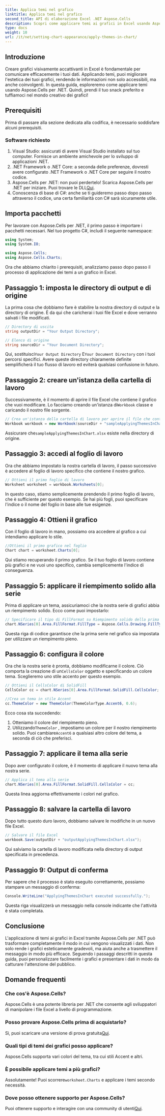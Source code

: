 ```yaml
---
title: Applica temi nel grafico
linktitle: Applica temi nel grafico
second_title: API di elaborazione Excel .NET Aspose.Cells
description: Scopri come applicare temi ai grafici in Excel usando Aspose.Cells per .NET con la nostra guida passo-passo facile da seguire. Migliora la presentazione dei tuoi dati.
type: docs
weight: 10
url: /it/net/setting-chart-appearance/apply-themes-in-chart/
---
```

## Introduzione

Creare grafici visivamente accattivanti in Excel è fondamentale per comunicare efficacemente i tuoi dati. Applicando temi, puoi migliorare l'estetica dei tuoi grafici, rendendo le informazioni non solo accessibili, ma anche coinvolgenti. In questa guida, esploreremo come applicare temi usando Aspose.Cells per .NET. Quindi, prendi il tuo snack preferito e tuffiamoci nel mondo creativo dei grafici!

## Prerequisiti

Prima di passare alla sezione dedicata alla codifica, è necessario soddisfare alcuni prerequisiti.

### Software richiesto

1. Visual Studio: assicurati di avere Visual Studio installato sul tuo computer. Fornisce un ambiente amichevole per lo sviluppo di applicazioni .NET.
2. .NET Framework o .NET Core: a seconda delle preferenze, dovresti avere configurato .NET Framework o .NET Core per seguire il nostro codice.
3.  Aspose.Cells per .NET: non puoi perdertelo! Scarica Aspose.Cells per .NET per iniziare. Puoi trovare le DLL[Qui](https://releases.aspose.com/cells/net/).
4. Conoscenza di base di C#: anche se ti guideremo passo dopo passo attraverso il codice, una certa familiarità con C# sarà sicuramente utile.

## Importa pacchetti

Per lavorare con Aspose.Cells per .NET, il primo passo è importare i pacchetti necessari. Nel tuo progetto C#, includi il seguente namespace:

```csharp
using System;
using System.IO;

using Aspose.Cells;
using Aspose.Cells.Charts;
```

Ora che abbiamo chiarito i prerequisiti, analizziamo passo dopo passo il processo di applicazione dei temi a un grafico in Excel.

## Passaggio 1: imposta le directory di output e di origine

La prima cosa che dobbiamo fare è stabilire la nostra directory di output e la directory di origine. È da qui che caricherai i tuoi file Excel e dove verranno salvati i file modificati.

```csharp
// Directory di uscita
string outputDir = "Your Output Directory";

// Elenco di origine
string sourceDir = "Your Document Directory";
```

 Qui, sostituisci`Your Output Directory` E`Your Document Directory` con i tuoi percorsi specifici. Avere queste directory chiaramente definite semplificherà il tuo flusso di lavoro ed eviterà qualsiasi confusione in futuro.

## Passaggio 2: creare un'istanza della cartella di lavoro

 Successivamente, è il momento di aprire il file Excel che contiene il grafico che vuoi modificare. Lo facciamo creando un'istanza di`Workbook` classe e caricando il nostro file sorgente.

```csharp
// Crea un'istanza della cartella di lavoro per aprire il file che contiene un grafico
Workbook workbook = new Workbook(sourceDir + "sampleApplyingThemesInChart.xlsx");
```

 Assicurare che`sampleApplyingThemesInChart.xlsx` esiste nella directory di origine.

## Passaggio 3: accedi al foglio di lavoro

Ora che abbiamo impostato la nostra cartella di lavoro, il passo successivo è accedere al foglio di lavoro specifico che contiene il nostro grafico. 

```csharp
// Ottieni il primo foglio di lavoro
Worksheet worksheet = workbook.Worksheets[0];
```

In questo caso, stiamo semplicemente prendendo il primo foglio di lavoro, che è sufficiente per questo esempio. Se hai più fogli, puoi specificare l'indice o il nome del foglio in base alle tue esigenze.

## Passaggio 4: Ottieni il grafico

Con il foglio di lavoro in mano, possiamo ora accedere al grafico a cui intendiamo applicare lo stile.

```csharp
//Ottieni il primo grafico nel foglio
Chart chart = worksheet.Charts[0];
```

Qui stiamo recuperando il primo grafico. Se il tuo foglio di lavoro contiene più grafici e ne vuoi uno specifico, cambia semplicemente l'indice di conseguenza.

## Passaggio 5: applicare il riempimento solido alla serie

Prima di applicare un tema, assicuriamoci che la nostra serie di grafici abbia un riempimento solido. Ecco come puoi impostarlo:

```csharp
// Specificare il tipo di FillFormat su Riempimento solido della prima serie
chart.NSeries[0].Area.FillFormat.FillType = Aspose.Cells.Drawing.FillType.Solid;
```

Questa riga di codice garantisce che la prima serie nel grafico sia impostata per utilizzare un riempimento pieno.

## Passaggio 6: configura il colore

 Ora che la nostra serie è pronta, dobbiamo modificarne il colore. Ciò comporta la creazione di un`CellsColor` oggetto e specificando un colore tema. Sceglieremo uno stile accento per questo esempio.

```csharp
// Ottieni il CellsColor di SolidFill
CellsColor cc = chart.NSeries[0].Area.FillFormat.SolidFill.CellsColor;

//Crea un tema in stile Accent
cc.ThemeColor = new ThemeColor(ThemeColorType.Accent6, 0.6);
```

Ecco cosa sta succedendo:
1. Otteniamo il colore del riempimento pieno.
2.  Utilizzando`ThemeColor` , impostiamo un colore per il nostro riempimento solido. Puoi cambiare`Accent6` a qualsiasi altro colore del tema, a seconda di ciò che preferisci.

## Passaggio 7: applicare il tema alla serie

Dopo aver configurato il colore, è il momento di applicare il nuovo tema alla nostra serie. 

```csharp
// Applica il tema alla serie
chart.NSeries[0].Area.FillFormat.SolidFill.CellsColor = cc;
```

Questa linea aggiorna effettivamente i colori nel grafico. 

## Passaggio 8: salvare la cartella di lavoro

Dopo tutto questo duro lavoro, dobbiamo salvare le modifiche in un nuovo file Excel.

```csharp
// Salvare il file Excel
workbook.Save(outputDir + "outputApplyingThemesInChart.xlsx");
```

Qui salviamo la cartella di lavoro modificata nella directory di output specificata in precedenza. 

## Passaggio 9: Output di conferma

Per sapere che il processo è stato eseguito correttamente, possiamo stampare un messaggio di conferma:

```csharp
Console.WriteLine("ApplyingThemesInChart executed successfully.");
```

Questa riga visualizzerà un messaggio nella console indicante che l'attività è stata completata.

## Conclusione

L'applicazione di temi ai grafici in Excel tramite Aspose.Cells per .NET può trasformare completamente il modo in cui vengono visualizzati i dati. Non solo rende i grafici esteticamente gradevoli, ma aiuta anche a trasmettere il messaggio in modo più efficace. Seguendo i passaggi descritti in questa guida, puoi personalizzare facilmente i grafici e presentare i dati in modo da catturare l'attenzione del pubblico.

## Domande frequenti

### Che cos'è Aspose.Cells?
Aspose.Cells è una potente libreria per .NET che consente agli sviluppatori di manipolare i file Excel a livello di programmazione.

### Posso provare Aspose.Cells prima di acquistarlo?
 Sì, puoi scaricare una versione di prova gratuita[Qui](https://releases.aspose.com/).

### Quali tipi di temi dei grafici posso applicare?
Aspose.Cells supporta vari colori del tema, tra cui stili Accent e altri.

### È possibile applicare temi a più grafici?
 Assolutamente! Puoi scorrere`worksheet.Charts` e applicare i temi secondo necessità.

### Dove posso ottenere supporto per Aspose.Cells?
 Puoi ottenere supporto e interagire con una community di utenti[Qui](https://forum.aspose.com/c/cells/9).